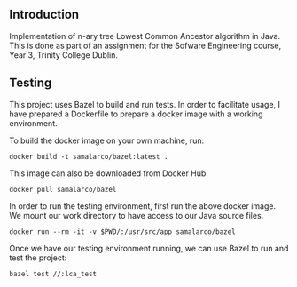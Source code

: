 ## Introduction

Implementation of n-ary tree Lowest Common Ancestor algorithm in Java.
This is done as part of an assignment for the Sofware Engineering course, Year 3, Trinity College Dublin.

## Testing

This project uses Bazel to build and run tests. In order to facilitate usage, I have prepared a Dockerfile to prepare a docker image with a working environment. 

To build the docker image on your own machine, run: 

```console
docker build -t samalarco/bazel:latest .
```

This image can also be downloaded from Docker Hub:

```console
docker pull samalarco/bazel
```

In order to run the testing environment, first run the above docker image. We mount our work directory to have access to our Java source files.

```console
docker run --rm -it -v $PWD/:/usr/src/app samalarco/bazel
```

Once we have our testing environment running, we can use Bazel to run and test the project:

```console
bazel test //:lca_test
```



